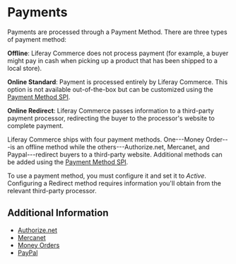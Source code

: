 # Payments

Payments are processed through a Payment Method. There are three types of payment method:

**Offline**: Liferay Commerce does not process payment (for example, a buyer might pay in cash when picking up a product that has been shipped to a local store).

**Online Standard**: Payment is processed entirely by Liferay Commerce. This option is not available out-of-the-box but can be customized using the [Payment Method SPI]().

**Online Redirect**: Liferay Commerce passes information to a third-party payment processor, redirecting the buyer to the processor's website to complete payment.

Liferay Commerce ships with four payment methods. One---Money Order---is an offline method while the others---Authorize.net, Mercanet, and Paypal---redirect buyers to a third-party website. Additional methods can be added using the [Payment Method SPI]().

To use a payment method, you must configure it and set it to _Active_. Configuring a Redirect method requires information you'll obtain from the relevant third-party processor.

## Additional Information

* [Authorize.net](../sales/payment-methods/authorize.net/README.md)
* [Mercanet](../sales/payment-methods/mercanet/README.md)
* [Money Orders](../sales/payment-methods/money-orders/README.md)
* [PayPal](../sales/payment-methods/paypal/README.md)